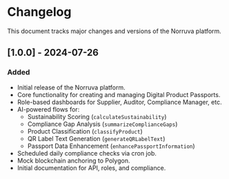 # Changelog

This document tracks major changes and versions of the Norruva platform.

## [1.0.0] - 2024-07-26

### Added

-   Initial release of the Norruva platform.
-   Core functionality for creating and managing Digital Product Passports.
-   Role-based dashboards for Supplier, Auditor, Compliance Manager, etc.
-   AI-powered flows for:
    -   Sustainability Scoring (`calculateSustainability`)
    -   Compliance Gap Analysis (`summarizeComplianceGaps`)
    -   Product Classification (`classifyProduct`)
    -   QR Label Text Generation (`generateQRLabelText`)
    -   Passport Data Enhancement (`enhancePassportInformation`)
-   Scheduled daily compliance checks via cron job.
-   Mock blockchain anchoring to Polygon.
-   Initial documentation for API, roles, and compliance.

